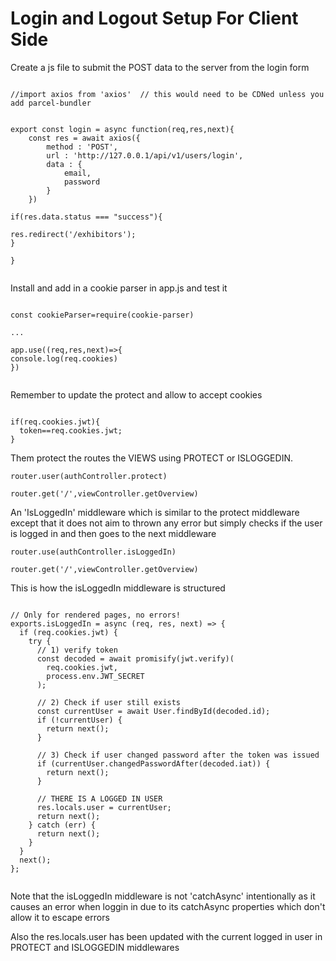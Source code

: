 # Login and Logout Setup For Client Side

Create a js file to submit the POST data to the server from the login form

```

//import axios from 'axios'  // this would need to be CDNed unless you add parcel-bundler


export const login = async function(req,res,next){
	const res = await axios({
		method : 'POST',
		url : 'http://127.0.0.1/api/v1/users/login',
		data : {
			email,
			password
		}
	})

if(res.data.status === "success"){

res.redirect('/exhibitors');
}

}


```

Install and add in a cookie parser in app.js and test it

```

const cookieParser=require(cookie-parser)

...

app.use((req,res,next)=>{
console.log(req.cookies)
})


```

Remember to update the protect and allow to accept cookies

```

if(req.cookies.jwt){
  token==req.cookies.jwt;
}

```

Them protect the routes the VIEWS using PROTECT or ISLOGGEDIN.

```
router.user(authController.protect)

router.get('/',viewController.getOverview)
```

An 'IsLoggedIn' middleware which is similar to the protect middleware except
that it does not aim to thrown any error but simply checks if the user is logged
in and then goes to the next middleware

```
router.use(authController.isLoggedIn)

router.get('/',viewController.getOverview)

```

This is how the isLoggedIn middleware is structured

```

// Only for rendered pages, no errors!
exports.isLoggedIn = async (req, res, next) => {
  if (req.cookies.jwt) {
    try {
      // 1) verify token
      const decoded = await promisify(jwt.verify)(
        req.cookies.jwt,
        process.env.JWT_SECRET
      );

      // 2) Check if user still exists
      const currentUser = await User.findById(decoded.id);
      if (!currentUser) {
        return next();
      }

      // 3) Check if user changed password after the token was issued
      if (currentUser.changedPasswordAfter(decoded.iat)) {
        return next();
      }

      // THERE IS A LOGGED IN USER
      res.locals.user = currentUser;
      return next();
    } catch (err) {
      return next();
    }
  }
  next();
};


```

Note that the isLoggedIn middleware is not 'catchAsync' intentionally as it
causes an error when loggin in due to its catchAsync properties which don't
allow it to escape errors

Also the res.locals.user has been updated with the current logged in user in
PROTECT and ISLOGGEDIN middlewares
